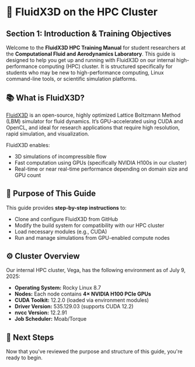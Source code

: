 
# 🚀 FluidX3D on the HPC Cluster  
## Section 1: Introduction & Training Objectives

Welcome to the **FluidX3D HPC Training Manual** for student researchers at the **Computational Fluid and Aerodynamics Laboratory**. This guide is designed to help you get up and running with FluidX3D on our internal high-performance computing (HPC) cluster. It is structured specifically for students who may be new to high-performance computing, Linux command-line tools, or scientific simulation platforms.

## 📚 What is FluidX3D?

[FluidX3D](https://github.com/ProjectPhysX/FluidX3D) is an open-source, highly optimized Lattice Boltzmann Method (LBM) simulator for fluid dynamics. It’s GPU-accelerated using CUDA and OpenCL, and ideal for research applications that require high resolution, rapid simulation, and visualization.

FluidX3D enables:

- 3D simulations of incompressible flow
- Fast computation using GPUs (specifically NVIDIA H100s in our cluster)
- Real-time or near real-time performance depending on domain size and GPU count

## 🎯 Purpose of This Guide

This guide provides **step-by-step instructions** to:

- Clone and configure FluidX3D from GitHub
- Modify the build system for compatibility with our HPC cluster
- Load necessary modules (e.g., CUDA)
- Run and manage simulations from GPU-enabled compute nodes

## ⚙️ Cluster Overview

Our internal HPC cluster, Vega, has the following environment as of July 9, 2025:

- **Operating System:** Rocky Linux 8.7  
- **Nodes:** Each node contains **4× NVIDIA H100 PCIe GPUs**  
- **CUDA Toolkit:** 12.2.0 (loaded via environment modules)  
- **Driver Version:** 535.129.03 (supports CUDA 12.2)  
- **nvcc Version:** 12.2.91  
- **Job Scheduler:** Moab/Torque  

## 📍 Next Steps

Now that you've reviewed the purpose and structure of this guide, you're ready to begin.
